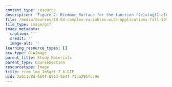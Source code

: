 ```yaml
---
content_type: resource
description: 'Figure 2: Riemann Surface for the function f(z)=log(1-z[exp]1/2)'
file: /media/courses/18-04-complex-variables-with-applications-fall-1999/2ab11c8d669f05138b4f71aa295fcc9e_riem_log_1mSqrt_Z_b.GIF
file_type: image/gif
image_metadata:
  caption: ''
  credit: ''
  image-alt: ''
learning_resource_types: []
ocw_type: OCWImage
parent_title: Study Materials
parent_type: CourseSection
resourcetype: Image
title: riem_log_1mSqrt_Z_b.GIF
uid: 2ab11c8d-669f-0513-8b4f-71aa295fcc9e
---
```

